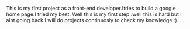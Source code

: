   This is my first project as a front-end developer.Itries to build a google home page.I tried my best. Well this is my first step .well this is hard but I aint going back.I will do projects continuosly to check my knowledge :).....
